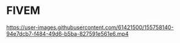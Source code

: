 # FIVEM

https://user-images.githubusercontent.com/61421500/155758140-94e7dcb7-f484-49d6-b5ba-827591e561e6.mp4

